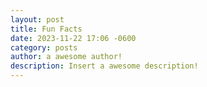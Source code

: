```yaml
---
layout: post
title: Fun Facts
date: 2023-11-22 17:06 -0600
category: posts
author: a awesome author!
description: Insert a awesome description!
---
```

